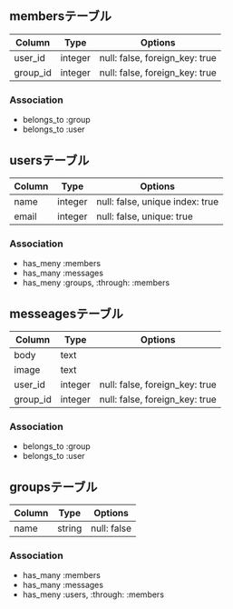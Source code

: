 ## membersテーブル

|Column|Type|Options|
|------|----|-------|
|user_id|integer|null: false, foreign_key: true|
|group_id|integer|null: false, foreign_key: true|

### Association
- belongs_to :group
- belongs_to :user

## usersテーブル

|Column|Type|Options|
|------|----|-------|
|name|integer|null: false, unique index: true|
|email|integer|null: false, unique: true|

### Association
- has_meny :members
- has_many :messages
- has_meny :groups, :through: :members

## messeagesテーブル

|Column|Type|Options|
|------|----|-------|
|body|text| |
|image|text| |
|user_id|integer|null: false, foreign_key: true|
|group_id|integer|null: false, foreign_key: true|

### Association
- belongs_to :group
- belongs_to :user

## groupsテーブル

|Column|Type|Options|
|------|----|-------|
|name|string|null: false|

### Association
- has_many :members
- has_many :messages
- has_meny :users, :through: :members

